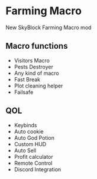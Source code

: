 # Farming Macro
New SkyBlock Farming Macro mod
## Macro functions
- Visitors Macro
- Pests Destroyer
- Any kind of macro
- Fast Break
- Plot cleaning helper
- Failsafe
## QOL
- Keybinds
- Auto cookie
- Auto God Potion
- Custom HUD
- Auto Sell
- Profit calculator
- Remote Control
- Discord Integration
